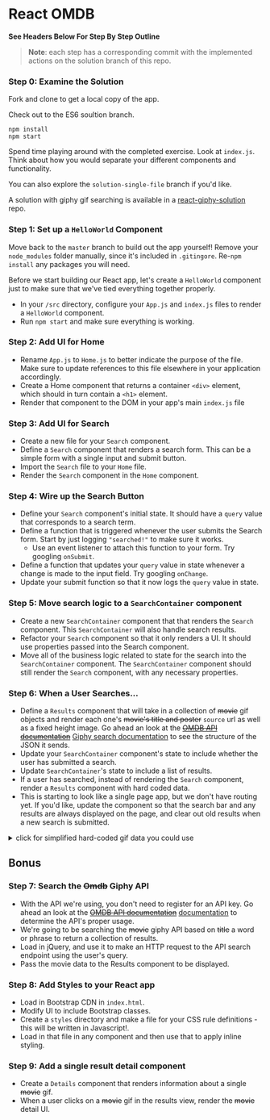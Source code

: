 # React OMDB

**See Headers Below For Step By Step Outline**

> **Note**: each step has a corresponding commit with the implemented actions on the solution branch of this repo.

### Step 0: Examine the Solution

Fork and clone to get a local copy of the app.


Check out to the ES6 soultion branch.

```
npm install
npm start
```

Spend time playing around with the completed exercise.  Look at `index.js`.  Think about how you would separate your different components and functionality. 

You can also explore the `solution-single-file` branch if you'd like.

A solution with giphy gif searching is available in a [react-giphy-solution](https://github.com/sf-wdi-labs/react-giphy-solution) repo.


### Step 1: Set up a `HelloWorld` Component

Move back to the `master` branch to build out the app yourself! Remove your `node_modules` folder manually, since it's included in `.gitingore`.   Re-`npm install` any packages you will need.

Before we start building our React app, let's create a `HelloWorld` component just to make sure that we've tied everything together properly.  

- In your `/src` directory, configure your `App.js` and `index.js` files to render a `HelloWorld` component.
- Run `npm start` and make sure everything is working.

### Step 2: Add UI for Home

- Rename `App.js` to `Home.js` to better indicate the purpose of the file. Make sure to update references to this file elsewhere in your application accordingly.
- Create a Home component that returns a container `<div>` element, which should in turn contain a `<h1>` element.
- Render that component to the DOM in your app's main `index.js` file

### Step 3: Add UI for Search

- Create a new file for your `Search` component.
- Define a `Search` component that renders a search form. This can be a simple form with a single input and submit button.
- Import the `Search` file to your `Home` file.
- Render the `Search` component in the `Home` component.

### Step 4: Wire up the Search Button

- Define your `Search` component's initial state. It should have a `query` value that corresponds to a search term.
- Define a function that is triggered whenever the user submits the Search form. Start by just logging `"searched!"` to make sure it works.
  - Use an event listener to attach this function to your form. Try googling `onSubmit`.
- Define a function that updates your `query` value in state whenever a change is made to the input field. Try googling `onChange`.  
- Update your submit function so that it now logs the `query` value in state.

### Step 5: Move search logic to a `SearchContainer` component

- Create a new `SearchContainer` component that that renders the `Search` component. This `SearchContainer` will also handle search results. 
- Refactor your `Search` component so that it only renders a UI. It should use properties passed into the Search component.
- Move all of the business logic related to state for the search into the `SearchContainer` component. The `SearchContainer` component should still render the `Search` component, with any necessary properties.

### Step 6: When a User Searches...

- Define a `Results` component that will take in a collection of ~~movie~~ gif objects and render each one's ~~movie's title and poster~~ `source` url as well as a fixed height image.  Go ahead an look at the ~~[OMDB API documentation](http://omdbapi.com/)~~ [Giphy search documentation](https://github.com/Giphy/GiphyAPI#search-endpoint) to see the structure of the JSON it sends.
- Update your `SearchContainer` component's state to include whether the user has submitted a search.
- Update `SearchContainer`'s state to include a list of results.
- If a user has searched, instead of rendering the `Search` component, render a `Results` component with hard coded data.
- This is starting to look like a single page app, but we don't have routing yet. If you'd like, update the component so that the search bar and any results are always displayed on the page, and clear out old results when a new search is submitted. 


<details><summary>click for simplified hard-coded gif data you could use</summary>
```js
{
  "data": [
    {
      "type": "gif",
      "id": "iuHaJ0D7macZq",
      "url": "http://giphy.com/gifs/cat-day-tomorrow-iuHaJ0D7macZq",
      "source": "https://www.reddit.com/r/CatGifs/comments/5f0h9a/tomorrow_is_legs_day/",
      "rating": "pg",
      "images": {
        "fixed_height": {
          "url": "http://media4.giphy.com/media/iuHaJ0D7macZq/200.gif"
        }
      }
    },
    {
      "type": "gif",
      "id": "Z1kpfgtHmpWHS",
      "url": "http://giphy.com/gifs/cat-way-make-Z1kpfgtHmpWHS",
      "source": "http://shewhoseeks.blogspot.com/2016/03/cat-gifs-that-make-me-laugh-way-more.html",
      "rating": "g",
      "images": {
        "fixed_height": {
          "url": "http://media4.giphy.com/media/Z1kpfgtHmpWHS/200.gif"
        }
      }
    }
  ],
  "meta": {
    "status": 200,
    "msg": "OK"
  },
  "pagination": {
    "total_count": 1947,
    "count": 25,
    "offset": 0
  }
}
```

</details>


## Bonus


### Step 7: Search the ~~Omdb~~ Giphy API

- With the API we're using, you don't need to register for an API key. Go ahead an look at the ~~[OMDB API documentation](http://omdbapi.com/)~~ [documentation](https://github.com/Giphy/GiphyAPI) to determine the API's proper usage.
- We're going to be searching the ~~movie~~ giphy API based on ~~title~~ a word or phrase to return a collection of results.
- Load in jQuery, and use it to make an HTTP request to the API search endpoint using the user's query.
- Pass the movie data to the Results component to be displayed.

### Step 8: Add Styles to your React app

- Load in Bootstrap CDN in `index.html`.
- Modify UI to include Bootstrap classes.
- Create a `styles` directory and make a file for your CSS rule definitions - this will be written in Javascript!.
- Load in that file in any component and then use that to apply inline styling.

### Step 9: Add a single result detail component

- Create a `Details` component that renders information about a single ~~movie~~ gif.
- When a user clicks on a ~~movie~~ gif in the results view, render the ~~movie~~ detail UI.
